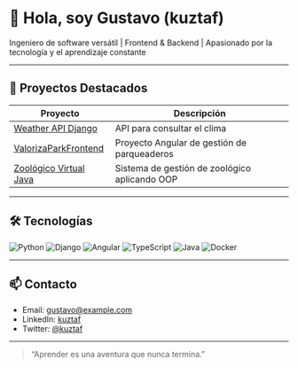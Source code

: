 # 👋 Hola, soy Gustavo (kuztaf)

Ingeniero de software versátil | Frontend & Backend | Apasionado por la tecnología y el aprendizaje constante

---

## 🚀 Proyectos Destacados
| Proyecto | Descripción |
|----------|-------------|
| [Weather API Django](https://github.com/kuztaf/weather_api) | API para consultar el clima |
| [ValorizaParkFrontend](https://github.com/kuztaf/ValorizaParkFrontend) | Proyecto Angular de gestión de parqueaderos |
| [Zoológico Virtual Java](https://github.com/kuztaf/zoologico-java) | Sistema de gestión de zoológico aplicando OOP |

---

## 🛠 Tecnologías
![Python](https://img.shields.io/badge/-Python-3776AB?style=flat-square&logo=python&logoColor=white)
![Django](https://img.shields.io/badge/-Django-092E20?style=flat-square&logo=django&logoColor=white)
![Angular](https://img.shields.io/badge/-Angular-DD0031?style=flat-square&logo=angular&logoColor=white)
![TypeScript](https://img.shields.io/badge/-TypeScript-3178C6?style=flat-square&logo=typescript&logoColor=white)
![Java](https://img.shields.io/badge/-Java-007396?style=flat-square&logo=java&logoColor=white)
![Docker](https://img.shields.io/badge/-Docker-2496ED?style=flat-square&logo=docker&logoColor=white)

---

## 📫 Contacto
- Email: gustavo@example.com  
- LinkedIn: [kuztaf](https://www.linkedin.com/in/kuztaf)  
- Twitter: [@kuztaf](https://twitter.com/kuztaf)

---

> “Aprender es una aventura que nunca termina.”
